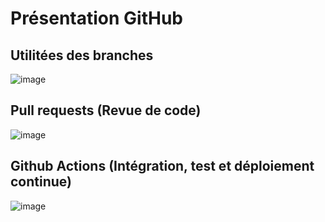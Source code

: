 # Présentation GitHub


## Utilitées des branches
![image](https://github.com/JoelLussier/PresentationGithub/assets/71228556/7b046cff-1210-4107-a5be-6f6b402074d7)

## Pull requests (Revue de code)
![image](https://github.com/JoelLussier/PresentationGithub/assets/71228556/fe12ba37-4e42-4ea5-848e-1c5d2c3e4fae)


## Github Actions (Intégration, test et déploiement continue)
![image](https://github.com/JoelLussier/PresentationGithub/assets/71228556/5a41634f-bda8-4a70-938b-94b3828cb9c8)

